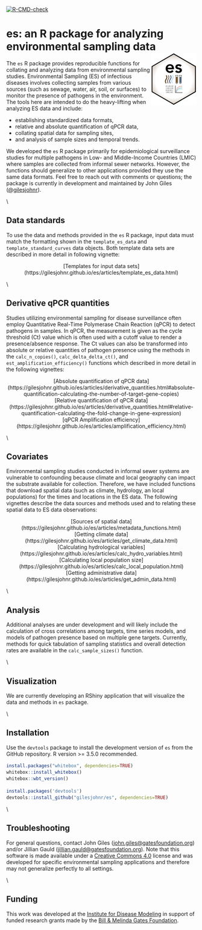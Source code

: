 <!-- badges: start -->
[![R-CMD-check](https://github.com/gilesjohnr/es/actions/workflows/R-CMD-check.yaml/badge.svg)](https://github.com/gilesjohnr/es/actions/workflows/R-CMD-check.yaml)
<!-- badges: end -->

# **es**: an R package for analyzing environmental sampling data <img src="man/figures/logo.png" align="right" height="138" alt="" />

The `es` R package provides reproducible functions for collating and analyzing data from environmental sampling studies. Environmental Sampling (ES) of infectious diseases involves collecting samples from various sources (such as sewage, water, air, soil, or surfaces) to monitor the presence of pathogens in the environment. The tools here are intended to do the heavy-lifting when analyzing ES data and include:

  * establishing standardized data formats,
  * relative and absolute quantification of qPCR data,
  * collating spatial data for sampling sites,
  * and analysis of sample sizes and temporal trends.

We developed the `es` R package primarily for epidemiological surveillance studies for multiple pathogens in Low- and Middle-Income Countries (LMIC) where samples are collected from informal sewer networks. However, the functions should generalize to other applications provided they use the same data formats. Feel free to reach out with comments or questions; the package is currently in development and maintained by John Giles ([@gilesjohnr](https://github.com/gilesjohnr)).

\

## Data standards

To use the data and methods provided in the `es` R package, input data must match the formatting shown in the `template_es_data` and `template_standard_curves` data objects. Both template data sets are described in more detail in following vignette:

<center>[Templates for input data sets](https://gilesjohnr.github.io/es/articles/template_es_data.html)</center>

\

## Derivative qPCR quantities

Studies utilizing environmental sampling for disease surveillance often employ Quantitative Real-Time Polymerase Chain Reaction (qPCR) to detect pathogens in samples. In qPCR, the measurement is given as the cycle threshold (Ct) value which is often used with a cutoff value to render a presence/absence response. The Ct values can also be transformed into absolute or relative quantities of pathogen presence using the methods in the `calc_n_copies()`, `calc_delta_delta_ct()`, and `est_amplification_efficiency()` functions which described in more detail in the following vignettes:

<center>[Absolute quantification of qPCR data](https://gilesjohnr.github.io/es/articles/derivative_quantities.html#absolute-quantification-calculating-the-number-of-target-gene-copies)</center>

<center>[Relative quantification of qPCR data](https://gilesjohnr.github.io/es/articles/derivative_quantities.html#relative-quantification-calculating-the-fold-change-in-gene-expression)</center>

<center>[qPCR Amplification efficiency](https://gilesjohnr.github.io/es/articles/amplification_efficiency.html)</center>

\

## Covariates

Environmental sampling studies conducted in informal sewer systems are vulnerable to confounding because climate and local geography can impact the substrate available for collection. Therefore, we have included functions that download spatial data (such as climate, hydrology, an local populations) for the times and locations in the ES data. The following vignettes describe the data sources and methods used and to relating these spatial data to ES data observations:

<center>[Sources of spatial data](https://gilesjohnr.github.io/es/articles/metadata_functions.html)</center>

<center>[Getting climate data](https://gilesjohnr.github.io/es/articles/get_climate_data.html)</center>

<center>[Calculating hydrological variables](https://gilesjohnr.github.io/es/articles/calc_hydro_variables.html)</center>

<center>[Calculating local population size](https://gilesjohnr.github.io/es/articles/calc_local_population.html)</center>

<center>[Getting administrative data](https://gilesjohnr.github.io/es/articles/get_admin_data.html)</center>
  
\
  
## Analysis

Additional analyses are under development and will likely include the calculation of cross correlations among targets, time series models, and models of pathogen presence based on multiple gene targets. Currently, methods for quick tabulation of sampling statistics and overall detection rates are available in the `calc_sample_sizes()` function.

\

## Visualization

We are currently developing an RShiny application that will visualize the data and methods in `es` package.

\

## Installation

Use the `devtools` package to install the development version of `es` from the GitHub repository. R version >= 3.5.0 recommended.
```r
install.packages("whitebox", dependencies=TRUE)
whitebox::install_whitebox()
whitebox::wbt_version()

install.packages('devtools')
devtools::install_github("gilesjohnr/es", dependencies=TRUE)
```

\

## Troubleshooting

For general questions, contact John Giles (john.giles@gatesfoundation.org) and/or Jillian Gauld (jillian.gauld@gatesfoundation.org). Note that this software is made available under a [Creative Commons 4.0](https://creativecommons.org/licenses/by/4.0/) license and was developed for specific environmental sampling applications and therefore may not generalize perfectly to all settings.

\

## Funding

This work was developed at the [Institute for Disease Modeling](https://www.idmod.org/) in support of funded research grants made by the [Bill \& Melinda Gates Foundation](https://www.gatesfoundation.org/).

